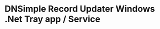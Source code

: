 DNSimple Record Updater Windows .Net Tray app / Service
=======================================================

